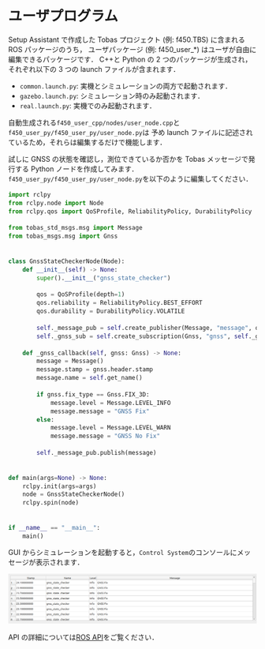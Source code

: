 # ユーザプログラム

Setup Assistant で作成した Tobas プロジェクト (例: f450.TBS) に含まれる ROS パッケージのうち，
ユーザパッケージ (例: f450_user\_\*) はユーザが自由に編集できるパッケージです．
C++と Python の 2 つのパッケージが生成され，それぞれ以下の 3 つの launch ファイルが含まれます．

- `common.launch.py`: 実機とシミュレーションの両方で起動されます．
- `gazebo.launch.py`: シミュレーション時のみ起動されます．
- `real.launch.py`: 実機でのみ起動されます．

自動生成される`f450_user_cpp/nodes/user_node.cpp`と`f450_user_py/f450_user_py/user_node.py`は
予め launch ファイルに記述されているため，それらは編集するだけで機能します．

試しに GNSS の状態を確認し，測位できているか否かを Tobas メッセージで発行する Python ノードを作成してみます．
`f450_user_py/f450_user_py/user_node.py`を以下のように編集してください．

```python
import rclpy
from rclpy.node import Node
from rclpy.qos import QoSProfile, ReliabilityPolicy, DurabilityPolicy

from tobas_std_msgs.msg import Message
from tobas_msgs.msg import Gnss


class GnssStateCheckerNode(Node):
    def __init__(self) -> None:
        super().__init__("gnss_state_checker")

        qos = QoSProfile(depth=1)
        qos.reliability = ReliabilityPolicy.BEST_EFFORT
        qos.durability = DurabilityPolicy.VOLATILE

        self._message_pub = self.create_publisher(Message, "message", qos)
        self._gnss_sub = self.create_subscription(Gnss, "gnss", self._gnss_callback, qos)

    def _gnss_callback(self, gnss: Gnss) -> None:
        message = Message()
        message.stamp = gnss.header.stamp
        message.name = self.get_name()

        if gnss.fix_type == Gnss.FIX_3D:
            message.level = Message.LEVEL_INFO
            message.message = "GNSS Fix"
        else:
            message.level = Message.LEVEL_WARN
            message.message = "GNSS No Fix"

        self._message_pub.publish(message)


def main(args=None) -> None:
    rclpy.init(args=args)
    node = GnssStateCheckerNode()
    rclpy.spin(node)


if __name__ == "__main__":
    main()
```

GUI からシミュレーションを起動すると，`Control System`のコンソールにメッセージが表示されます．

![console](resources/user_code/console.png)

API の詳細については[ROS API](./ros_api.md)をご覧ください．
